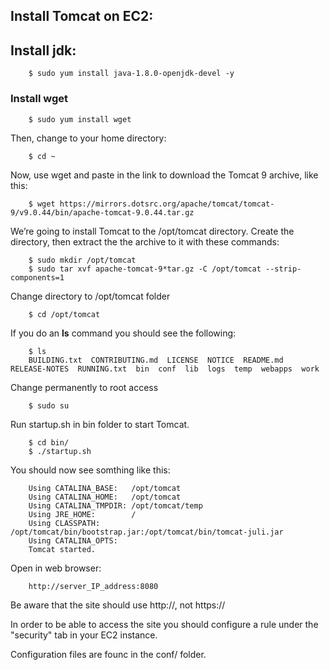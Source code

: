 
<!-- JS use if these pages are used as githubpages. can be deleted if used elsewhere -->
<script src="https://code.jquery.com/jquery-3.2.1.min.js"></script>
<script src="script.js"></script>

## Install Tomcat on EC2:

## Install jdk:
```
	$ sudo yum install java-1.8.0-openjdk-devel -y
```

### Install wget

```
	$ sudo yum install wget
```

Then, change to your home directory:    

```
	$ cd ~
```
Now, use wget and paste in the link to download the Tomcat 9 archive, like this:
```
	$ wget https://mirrors.dotsrc.org/apache/tomcat/tomcat-9/v9.0.44/bin/apache-tomcat-9.0.44.tar.gz

```

We’re going to install Tomcat to the /opt/tomcat directory. Create the directory, then extract the the archive to it with these commands:

```
	$ sudo mkdir /opt/tomcat
	$ sudo tar xvf apache-tomcat-9*tar.gz -C /opt/tomcat --strip-components=1
```

Change directory to /opt/tomcat folder

```
	$ cd /opt/tomcat
```

If you do an **ls** command you should see the following:

```
	$ ls
	BUILDING.txt  CONTRIBUTING.md  LICENSE  NOTICE  README.md  RELEASE-NOTES  RUNNING.txt  bin  conf  lib  logs  temp  webapps  work
```

Change permanently to root access

```
	$ sudo su
```

Run startup.sh in bin folder to start Tomcat.    

```
	$ cd bin/
	$ ./startup.sh
```

You should now see somthing like this:

```
	Using CATALINA_BASE:   /opt/tomcat
	Using CATALINA_HOME:   /opt/tomcat
	Using CATALINA_TMPDIR: /opt/tomcat/temp
	Using JRE_HOME:        /
	Using CLASSPATH:       /opt/tomcat/bin/bootstrap.jar:/opt/tomcat/bin/tomcat-juli.jar
	Using CATALINA_OPTS:   
	Tomcat started.
```

Open in web browser:

```
	http://server_IP_address:8080
```

Be aware that the site should use http://, not https://

In order to be able to access the site you should configure a rule under the "security" tab in your EC2 instance.  


Configuration files are founc in the conf/ folder.

